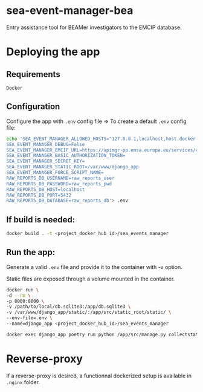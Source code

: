 # sea-event-manager-bea

Entry assistance tool for BEAMer investigators to the EMCIP database.

# Deploying the app
## Requirements
`Docker`

## Configuration
Configure the app with `.env` config file
=> To create a default `.env` config file:
```bash
echo 'SEA_EVENT_MANAGER_ALLOWED_HOSTS="127.0.0.1,localhost,host.docker.internal"
SEA_EVENT_MANAGER_DEBUG=False
SEA_EVENT_MANAGER_EMCIP_URL=https://apimgr-pp.emsa.europa.eu/services/emcip/v1
SEA_EVENT_MANAGER_BASIC_AUTHORIZATION_TOKEN=
SEA_EVENT_MANAGER_SECRET_KEY=
SEA_EVENT_MANAGER_STATIC_ROOT=/var/www/django_app
SEA_EVENT_MANAGER_FORCE_SCRIPT_NAME=
RAW_REPORTS_DB_USERNAME=raw_reports_user
RAW_REPORTS_DB_PASSWORD=raw_reports_pwd
RAW_REPORTS_DB_HOST=localhost
RAW_REPORTS_DB_PORT=5432
RAW_REPORTS_DB_DATABASE=raw_reports_db'> .env
```

## If build is needed:
```bash
docker build . -t <project_docker_hub_id>/sea_events_manager
```

## Run the app:
Generate a valid `.env` file and provide it to the container with -v option.

Static files are exposed through a volume mounted in the container.

```bash
docker run \
-d --rm \
-p 8000:8000 \
-v /path/to/local/db.sqlite3:/app/db.sqlite3 \
-v /var/www/django_app/static/:/app/src/static_root/static/ \
--env-file=.env \
--name=django_app <project_docker_hub_id>/sea_events_manager

docker exec django_app poetry run python /app/src/manage.py collectstatic --noinput
```

# Reverse-proxy
If a reverse-proxy is desired, a functionnal dockerized setup is available in `.nginx` folder.

